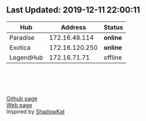 ## Last Updated: 2019-12-11  22:00:11  

Hub | Address | Status  
--- | --- | ---  
Paradise  |  172.16.48.114  |  **online**
Exotica  |  172.16.120.250  |  **online**
LegendHub  |  172.16.71.71  |  offline

<br><br><br><br>
[Github page](https://github.com/manohar-voggu/BPHC-DChubs)<br>[Web page](https://manohar-voggu.github.io/BPHC-DChubs/)<br>Inspired by [ShadowKat](https://github.com/katzNplotkin/IIT-Madras-DC-Hubs)